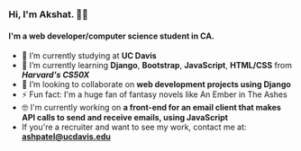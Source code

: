 ### Hi, I'm Akshat. ✌🏽


#### I'm a web developer/computer science student in CA.

- 🔭 I’m currently studying at **UC Davis**
- 🌱 I’m currently learning **Django**, **Bootstrap**, **JavaScript**, **HTML/CSS** from ***Harvard's CS50X***
- 👯 I’m looking to collaborate on **web development projects using Django**
- ⚡ Fun fact: I'm a huge fan of fantasy novels like An Ember in The Ashes
- 🤓 I'm currently working on **a front-end for an email client that makes API calls to send and receive emails, using JavaScript**
- If you're a recruiter and want to see my work, contact me at: **ashpatel@ucdavis.edu**
